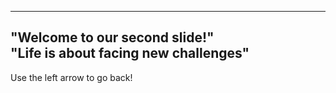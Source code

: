 ---
"Welcome to our second slide!" <br>
"Life is about facing new challenges" <br>
--

  Use the left arrow to go back!
